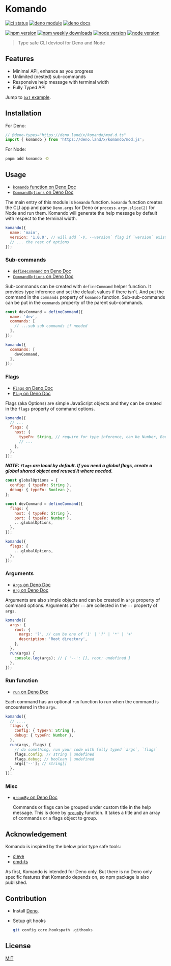# Komando

[![ci status](https://github.com/ydcjeff/komando/actions/workflows/ci.yml/badge.svg)](https://github.com/ydcjeff/komando/actions/workflows/ci.yml)
[![deno module](https://shield.deno.dev/x/komando)](https://deno.land/x/komando)
[![deno docs](https://doc.deno.land/badge.svg)](https://doc.deno.land/https://deno.land/x/komando/mod.js)

[![npm version](https://badgen.net/npm/v/komando)](https://www.npmjs.com/package/komando)
[![npm weekly downloads](https://badgen.net/npm/dw/komando)](https://www.npmjs.com/package/komando)
[![node version](https://badgen.net/npm/node/komando)](https://www.npmjs.com/package/komando)
[![node version](https://badgen.net/npm/types/komando)](https://www.npmjs.com/package/komando)

> Type safe CLI devtool for Deno and Node

## Features

- Minimal API, enhance as you progress
- Unlimited (nested) sub-commands
- Responsive help message with terminal width
- Fully Typed API

Jump to
[`bat` example](https://github.com/ydcjeff/komando/blob/main/examples/bat.js).

## Installation

For Deno:

```js
// @deno-types="https://deno.land/x/komando/mod.d.ts"
import { komando } from 'https://deno.land/x/komando/mod.js';
```

For Node:

```sh
pnpm add komando -D
```

## Usage

- [`komando` function on Deno Doc](https://doc.deno.land/https://deno.land/x/komando/mod.js/~/komando)
- [`CommandOptions` on Deno Doc](https://doc.deno.land/https://deno.land/x/komando/mod.js/~/CommandOptions)

The main entry of this module is `komando` function. `komando` function creates
the CLI app and parse `Deno.args` for Deno or `process.argv.slice(2)` for Node
and run them. Komando will generate the help message by default with respect to
the terminal width.

```js
komando({
  name: 'main',
  version: '1.0.0', // will add `-V, --version` flag if `version` exist.
  // ... the rest of options
});
```

### Sub-commands

- [`defineCommand` on Deno Doc](https://doc.deno.land/https://deno.land/x/komando/mod.js/~/defineCommand)
- [`CommandOptions` on Deno Doc](https://doc.deno.land/https://deno.land/x/komando/mod.js/~/CommandOptions)

Sub-commands can be created with `defineCommand` helper function. It provides
type inference and set the default values if there isn't. And put the command in
the `commands` property of `komando` function. Sub-sub-commands can be put in
the `commands` property of the parent sub-commands.

```js
const devCommand = defineCommand({
  name: 'dev',
  commands: [
    // ...sub sub commands if needed
  ],
});

komando({
  commands: [
    devCommand,
  ],
});
```

### Flags

- [`Flags` on Deno Doc](https://doc.deno.land/https://deno.land/x/komando/mod.js/~/Flags)
- [`Flag` on Deno Doc](https://doc.deno.land/https://deno.land/x/komando/mod.js/~/Flag)

Flags (aka Options) are simple JavaScript objects and they can be created in the
`flags` property of command options.

```js
komando({
  // ...
  flags: {
    host: {
      typeFn: String, // require for type inference, can be Number, Boolean, or [Number] for an array of output any other function that takes one argument and return one value,
      // ...
    },
  },
});
```

_**NOTE: `flags` are local by default. If you need a global flags, create a
global shared object and reused it where needed.**_

```js
const globalOptions = {
  config: { typeFn: String },
  debug: { typeFn: Boolean },
};

const devCommand = defineCommand({
  flags: {
    host: { typeFn: String },
    port: { typeFn: Number },
    ...globalOptions,
  },
});

komando({
  flags: {
    ...globalOptions,
  },
});
```

### Arguments

- [`Args` on Deno Doc](https://doc.deno.land/https://deno.land/x/komando/mod.js/~/Args)
- [`Arg` on Deno Doc](https://doc.deno.land/https://deno.land/x/komando/mod.js/~/Arg)

Arguments are also simple objects and can be created in `args` property of
command options. Arguments after `--` are collected in the `--` property of
`args`.

```js
komando({
  args: {
    root: {
      nargs: '?', // can be one of '1' | '?' | '*' | '+'
      description: 'Root directory',
    },
  },
  run(args) {
    console.log(args); // { '--': [], root: undefined }
  },
});
```

### Run function

- [`run` on Deno Doc](https://doc.deno.land/https://deno.land/x/komando@/mod.js/~/RunFunction)

Each command has an optional `run` function to run when the command is
encountered in the `argv`.

```js
komando({
  // ....
  flags: {
    config: { typeFn: String },
    debug: { typeFn: Number },
  },
  run(args, flags) {
    // do something, run your code with fully typed `args`, `flags`
    flags.config; // string | undefined
    flags.debug; // boolean | undefined
    args['--']; // string[]
  },
});
```

### Misc

- [`groupBy` on Deno Doc](https://doc.deno.land/https://deno.land/x/komando@v0.0.5/mod.js/~/groupBy)

  Commands or flags can be grouped under custom title in the help message. This
  is done by
  [`groupBy`](https://doc.deno.land/https://deno.land/x/komando@v0.0.5/mod.js/~/groupBy)
  function. It takes a title and an array of commands or a flags object to
  group.

## Acknowledgement

Komando is inspired by the below prior type safe tools:

- [cleye](https://github.com/privatenumber/cleye)
- [cmd-ts](https://github.com/Schniz/cmd-ts)

As first, Komando is intended for Deno only. But there is no Deno only specific
features that Komando depends on, so npm package is also published.

## Contribution

- Install [Deno](https://deno.land/manual/getting_started/installation).

- Setup git hooks

  ```sh
  git config core.hookspath .githooks
  ```

## License

[MIT](./LICENSE)
